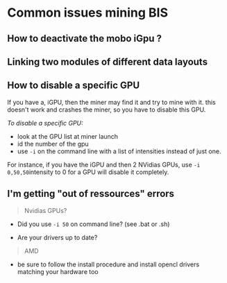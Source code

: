 # Common issues mining BIS

## How to deactivate the mobo iGpu ?
## Linking two modules of different data layouts
## How to disable a specific GPU

If you have a, iGPU, then the miner may find it and try to mine with it. 
this doesn't work and crashes the miner, so you have to disable this GPU.

*To disable a specific GPU:*
- look at the GPU list at miner launch
- id the number of the gpu
- use `-i` on the command line with a list of intensities instead of just one. 

For instance, if you have the iGPU and then 2 NVidias GPUs, use `-i 0,50,50`intensity to 0 for a GPU will disable it completely.


## I'm getting "out of ressources" errors

> Nvidias GPUs?
- Did you use `-i 50` on command line? (see .bat or .sh)

- Are your drivers up to date?

> AMD
- be sure to follow the install procedure and install opencl drivers matching your hardware too
